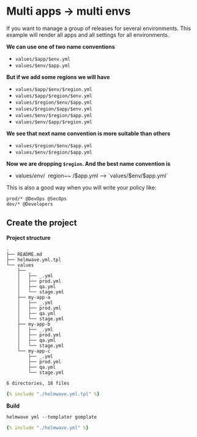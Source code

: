 # Multi apps -> multi envs

If you want to manage a group of releases for several environments.
This example will render all apps and all settings for all environments.

**We can use one of two name conventions**

- `values/$app/$env.yml`
- `values/$env/$app.yml`

**But if we add some regions we will have**

- `values/$app/$env/$region.yml`
- `values/$app/$region/$env.yml`
- `values/$region/$env/$app.yml`
- `values/$region/$app/$env.yml`
- `values/$env/$region/$app.yml`
- `values/$env/$app/$region.yml`

**We see that next name convention is more suitable than others**

- `values/$region/$env/$app.yml`
- `values/$env/$region/$app.yml`

**Now we are dropping `$region`. And the best name convention is**

- values/$env/ ~~$region~~ /$app.yml –> `values/$env/$app.yml`

This is also a good way when you will write your policy like:

```
prod/* @DevOps @SecOps
dev/* @Developers
```



## Create the project

**Project structure**

```shell
.
├── README.md
├── helmwave.yml.tpl
└── values
    ├── _
    │   ├── _.yml
    │   ├── prod.yml
    │   ├── qa.yml
    │   └── stage.yml
    ├── my-app-a
    │   ├── _.yml
    │   ├── prod.yml
    │   ├── qa.yml
    │   └── stage.yml
    ├── my-app-b
    │   ├── _.yml
    │   ├── prod.yml
    │   ├── qa.yml
    │   └── stage.yml
    └── my-app-c
        ├── _.yml
        ├── prod.yml
        ├── qa.yml
        └── stage.yml

6 directories, 18 files
```


```yaml title="helmwave.yml.tpl"
{% include "./helmwave.yml.tpl" %}
```

**Build**

```shell
helmwave yml --templater gomplate 
```

```yaml title="helmwave.yml"
{% include "./helmwave.yml" %}
```


